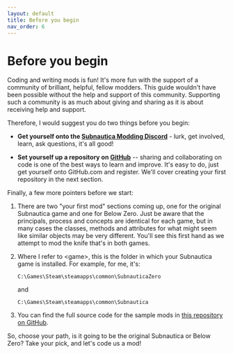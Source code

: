 ```yaml
---
layout: default
title: Before you begin
nav_order: 6
---
```


# Before you begin

Coding and writing mods is fun! It's more fun with the support of a community of brilliant, helpful, fellow modders. This guide wouldn't have been possible without the help and support of this community. Supporting such a community is as much about giving and sharing as it is about receiving help and support.

Therefore, I would suggest you do two things before you begin:

-   **Get yourself onto the [Subnautica Modding Discord](https://discord.gg/UpWuWwq)** - lurk, get involved, learn, ask questions, it's all good!

-   **Set yourself up a repository on [GitHub](https://github.com/)** -- sharing and collaborating on code is one of the best ways to learn and improve. It's easy to do, just get yourself onto GitHub.com and register. We'll cover creating your first repository in the next section.

Finally, a few more pointers before we start:

1. There are two "your first mod" sections coming up, one for the original Subnautica game and one for Below Zero. Just be aware that the principals, process and concepts are identical for each game, but in many cases the classes, methods and attributes for what might seem like similar objects may be very different. You'll see this first hand as we attempt to mod the knife that's in both games.

2. Where I refer to \<game>, this is the folder in which your Subnautica game is installed. For example, for me, it's: 

   `C:\Games\Steam\steamapps\common\SubnauticaZero`
   
   and
   
   `C:\Games\Steam\steamapps\common\Subnautica`
   
3. You can find the full source code for the sample mods in [this repository on GitHub](https://github.com/mroshaw/BeginnersGuideModSubnautica).

So, choose your path, is it going to be the original Subnautica or Below Zero? Take your pick, and let's code us a mod!

